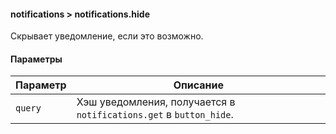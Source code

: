 #### notifications > notifications.hide

Скрывает уведомление, если это возможно.

#### Параметры

|Параметр|Описание|
|--|--|
|`query`|Хэш уведомления, получается в `notifications.get` в `button_hide`.|
